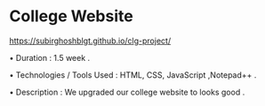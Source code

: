 # College Website

 https://subirghoshblgt.github.io/clg-project/ 
 
•	Duration : 1.5 week .

•	Technologies / Tools Used : HTML, CSS, JavaScript ,Notepad++ .

•	Description : We upgraded our college website to looks good . 
		
